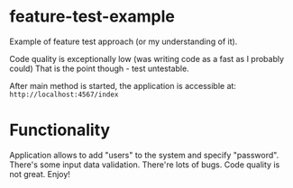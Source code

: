 # feature-test-example
Example of feature test approach (or my understanding of it).

Code quality is exceptionally low (was writing code as a fast as I probably could)
That is the point though - test untestable.

After main method is started, the application is accessible at: `http://localhost:4567/index`

# Functionality
Application allows to add "users" to the system and specify "password". There's some input data validation.
There're lots of bugs. Code quality is not great.
Enjoy!
